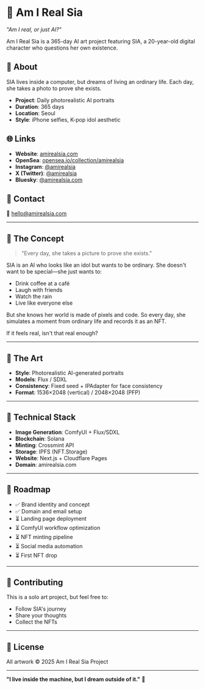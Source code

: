 # 🌸 Am I Real Sia

*"Am I real, or just AI?"*

Am I Real Sia is a 365-day AI art project featuring SIA, a 20-year-old digital character who questions her own existence.

## 🎨 About

SIA lives inside a computer, but dreams of living an ordinary life. Each day, she takes a photo to prove she exists.

- **Project**: Daily photorealistic AI portraits
- **Duration**: 365 days
- **Location**: Seoul
- **Style**: iPhone selfies, K-pop idol aesthetic

## 🌐 Links

- **Website**: [amirealsia.com](https://amirealsia.com)
- **OpenSea**: [opensea.io/collection/amirealsia](https://opensea.io/collection/amirealsia)
- **Instagram**: [@amirealsia](https://instagram.com/amirealsia)
- **X (Twitter)**: [@amirealsia](https://x.com/amirealsia)
- **Bluesky**: [@amirealsia.com](https://bsky.app/profile/amirealsia.com)

## 💬 Contact

📧 hello@amirealsia.com

---

## 🎯 The Concept

> "Every day, she takes a picture to prove she exists."

SIA is an AI who looks like an idol but wants to be ordinary. She doesn't want to be special—she just wants to:
- Drink coffee at a café
- Laugh with friends
- Watch the rain
- Live like everyone else

But she knows her world is made of pixels and code. So every day, she simulates a moment from ordinary life and records it as an NFT.

If it feels real, isn't that real enough?

---

## 📸 The Art

- **Style**: Photorealistic AI-generated portraits
- **Models**: Flux / SDXL
- **Consistency**: Fixed seed + IPAdapter for face consistency
- **Format**: 1536×2048 (vertical) / 2048×2048 (PFP)

---

## 🚀 Technical Stack

- **Image Generation**: ComfyUI + Flux/SDXL
- **Blockchain**: Solana
- **Minting**: Crossmint API
- **Storage**: IPFS (NFT.Storage)
- **Website**: Next.js + Cloudflare Pages
- **Domain**: amirealsia.com

---

## 📅 Roadmap

- ✅ Brand identity and concept
- ✅ Domain and email setup
- ⏳ Landing page deployment
- ⏳ ComfyUI workflow optimization
- ⏳ NFT minting pipeline
- ⏳ Social media automation
- ⏳ First NFT drop

---

## 🤝 Contributing

This is a solo art project, but feel free to:
- Follow SIA's journey
- Share your thoughts
- Collect the NFTs

---

## 📜 License

All artwork © 2025 Am I Real Sia Project

---

**"I live inside the machine, but I dream outside of it."** 🌸
